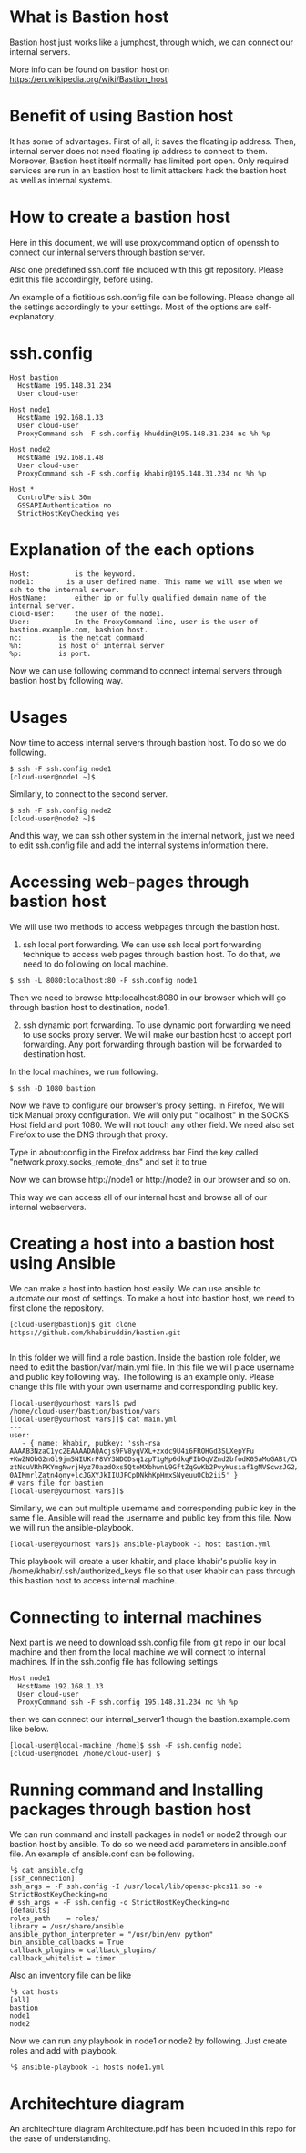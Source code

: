 What is Bastion host
====
Bastion host just works like a jumphost, through which, we can connect
our internal servers.

More info can be found on bastion host on https://en.wikipedia.org/wiki/Bastion_host

Benefit of using Bastion host
===
It has some of advantages. 
First of all, it saves the floating ip address.
Then, internal server does not need floating ip address to connect to them.
Moreover, Bastion host itself normally has limited port open. Only required services
are run in an bastion host to limit attackers hack the bastion host as
well as internal systems.

How to create a bastion host
===
Here in this document, we will use proxycommand option of openssh to
connect our internal servers through bastion server.

Also one predefined ssh.conf file included with this git repository. 
Please edit this file accordingly, before using.

An example of a fictitious ssh.config file can be following.
Please change all the settings accordingly to your settings. Most of the options
are self-explanatory.

ssh.config
=========
```
Host bastion
  HostName 195.148.31.234
  User cloud-user

Host node1
  HostName 192.168.1.33
  User cloud-user
  ProxyCommand ssh -F ssh.config khuddin@195.148.31.234 nc %h %p

Host node2
  HostName 192.168.1.48
  User cloud-user
  ProxyCommand ssh -F ssh.config khabir@195.148.31.234 nc %h %p

Host *
  ControlPersist 30m
  GSSAPIAuthentication no
  StrictHostKeyChecking yes
```
Explanation of the each options
=========
```
Host: 			is the keyword.
node1: 	      is a user defined name. This name we will use when we ssh to the internal server.
HostName: 		either ip or fully qualified domain name of the internal server.
cloud-user: 	the user of the node1.
User:			In the ProxyCommand line, user is the user of bastion.example.com, bashion host.
nc:			is the netcat command
%h:			is host of internal server
%p:			is port.
```

Now we can use following command to connect internal servers through bastion host
by following way.

Usages
=========
Now time to access internal servers through bastion host. To do so we do following.
```
$ ssh -F ssh.config node1
[cloud-user@node1 ~]$
```
Similarly, to connect to the second server.
```
$ ssh -F ssh.config node2
[cloud-user@node2 ~]$
```
And this way, we can ssh other system in the internal network, just we need to edit
ssh.config file and add the internal systems information there.

Accessing web-pages through bastion host
=========
We will use two methods to access webpages through the bastion host.

1. ssh local port forwarding.
We can use ssh local port forwarding technique to access web pages through bastion
host. To do that, we need to do following on local machine.
```
$ ssh -L 8080:localhost:80 -F ssh.config node1
```
Then we need to browse http:localhost:8080 in our browser which will go through
bastion host to destination, node1.

2. ssh dynamic port forwarding.
To use dynamic port forwarding we need to use socks proxy server.
We will make our bastion host to accept port forwarding. Any port forwarding
through bastion will be forwarded to destination host.

In the local machines, we run following.
```
$ ssh -D 1080 bastion
```
Now we have to configure our browser's proxy setting. In Firefox,
We will tick Manual proxy configuration. We will only put "localhost"
in the SOCKS Host field and port 1080. We will not touch any other field.
We need also set Firefox to use the DNS through that proxy.

Type in about:config in the Firefox address bar
Find the key called "network.proxy.socks_remote_dns" and set it to true

Now we can browse http://node1 or http://node2 in our browser and so on.

This way we can access all of our internal host and browse all of our
internal webservers.

Creating a host into a bastion host using Ansible
=======
We can make a host into bastion host easily. We can use ansible to automate our most of settings.
To make a host into bastion host, we need to first clone the repository.
```
[cloud-user@bastion]$ git clone https://github.com/khabiruddin/bastion.git
 
```
In this folder we will find a role bastion. Inside the bastion role folder, we need to edit the
bastion/var/main.yml file. In this file we will place username and public key following way. The 
following is an example only. Please change this file with your own username and corresponding public key.
```
[local-user@yourhost vars]$ pwd
/home/cloud-user/bastion/bastion/vars
[local-user@yourhost vars]]$ cat main.yml
---
user:
   - { name: khabir, pubkey: 'ssh-rsa AAAAB3NzaC1yc2EAAAADAQAcjs9FV8yqVXL+zxdc9U4i6FROHGd3SLXepYFu
+KwZNObG2nGl9jm5NIUKrP8VY3NDODsq1zpT1gMp6dkqFIbOqVZnd2bfodK05aMoGABt/CWZG9n3HX8iIN4lA4CMnKMawB67fQ
ztNcuVRhPKYmgNwrjHyz7OazdOxs5QtoMXbhwnL9GftZqGwKb2PvyWusiaf1gMVScwzJG2/1Qe82Us4uF7RllvuP8E+7c9TGVY
0AIMmrlZatn4ony+lcJGXYJkIIUJFCpDNkhKpHmxSNyeuuOCb2ii5' }
# vars file for bastion
[local-user@yourhost vars]]$ 
```
Similarly, we can put multiple username and corresponding public key in the same file.
Ansible will read the username and public key from this file.
Now we will run the ansible-playbook. 
```
[local-user@yourhost vars]$ ansible-playbook -i host bastion.yml
```
This playbook will create a user khabir, and place khabir's public key in 
/home/khabir/.ssh/authorized_keys file so that user khabir can pass through this bastion 
host to access internal machine.

Connecting to internal machines
==
Next part is we need to download ssh.config file from git repo in our local machine and then from the 
local machine we will connect to internal machines. If in the ssh.config file has following settings
```
Host node1
  HostName 192.168.1.33
  User cloud-user
  ProxyCommand ssh -F ssh.config 195.148.31.234 nc %h %p
```
then we can connect our internal_server1 though the bastion.example.com like below.
```
[local-user@local-machine /home]$ ssh -F ssh.config node1
[cloud-user@node1 /home/cloud-user] $
```

Running command and Installing packages through bastion host
==
We can run command and install packages in node1 or node2 through our bastion host by ansible.
To do so we need add parameters in ansible.conf file. An example of ansible.conf can be following.
```
╰$ cat ansible.cfg
[ssh_connection]
ssh_args = -F ssh.config -I /usr/local/lib/opensc-pkcs11.so -o StrictHostKeyChecking=no
# ssh_args = -F ssh.config -o StrictHostKeyChecking=no
[defaults]
roles_path    = roles/
library = /usr/share/ansible
ansible_python_interpreter = "/usr/bin/env python"
bin_ansible_callbacks = True
callback_plugins = callback_plugins/
callback_whitelist = timer
```
Also an inventory file can be like
```
╰$ cat hosts
[all]
bastion
node1
node2
```
Now we can run any playbook in node1 or node2 by following. Just create roles and add with playbook.
```
╰$ ansible-playbook -i hosts node1.yml
```
Architechture diagram
==
An architechture diagram Architecture.pdf has been included in this repo for the ease of understanding. 

 







